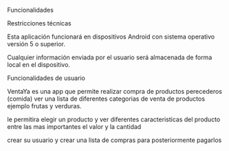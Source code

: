 Funcionalidades 


Restricciones técnicas

Esta aplicación funcionará en dispositivos Android con sistema operativo versión 5 o superior.

Cualquier información enviada por el usuario será almacenada de forma local en el dispositivo.

Funcionalidades de usuario

VentaYa es una app que permite realizar compra de productos perecederos (comida)
ver una lista de diferentes categorias de venta de productos ejemplo frutas y verduras.

le permitira elegir un producto y ver diferentes caracteristicas del producto entre las mas importantes el valor y la cantidad

crear su usuario y crear una lista de compras para posteriormente pagarlos 

